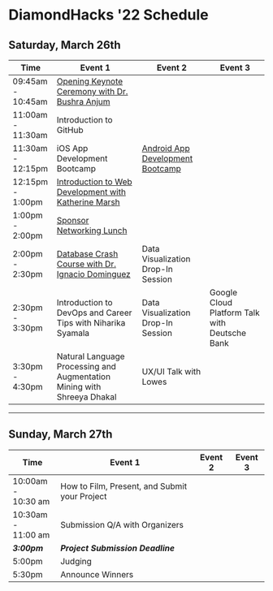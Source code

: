 # DiamondHacks '22 Schedule
## Saturday, March 26th
|      **Time**      | **Event 1** | **Event 2** |**Event 3**|
|----------|-------------|-------------|-----------|
|09:45am -</br> 10:45am|[Opening Keynote Ceremony with Dr. Bushra Anjum](https://github.com/annaowens/DiamondHacks21/blob/master/Session%20Information/Keynote%20Speaker%20Abstract.md)|||
|11:00am -</br> 11:30am|Introduction to GitHub|||
|11:30am -</br> 12:15pm|iOS App Development Bootcamp|[Android App Development Bootcamp](https://github.com/annaowens/DiamondHacks21/blob/master/Session%20Information/Android%20Workshop.md)||
|12:15pm -</br> 1:00pm|[Introduction to Web Development with Katherine Marsh](https://docs.google.com/document/d/1WCILOJ9sCyzLPLjC1b-nuoHCsHnVthoUyso2MXZgwE4/edit)|||
|1:00pm -</br> 2:00pm|[Sponsor Networking Lunch](https://github.com/annaowens/DiamondHacks21/blob/master/Session%20Information/Sponsor%20Lunch.md)|||
|2:00pm -</br> 2:30pm|[Database Crash Course with Dr. Ignacio Dominguez](https://github.com/annaowens/DiamondHacks21/blob/master/Session%20Information/Database%20Crash%20Course.md)|Data Visualization Drop-In Session||
|2:30pm -</br> 3:30pm|Introduction to DevOps and Career Tips with Niharika Syamala|Data Visualization Drop-In Session|Google Cloud Platform Talk with Deutsche Bank|
|3:30pm -</br> 4:30pm|Natural Language Processing and Augmentation Mining with Shreeya Dhakal|UX/UI Talk with Lowes||
---
## Sunday, March 27th
| **Time** | **Event 1** | **Event 2** |**Event 3**|
|----------|-------------|-------------|-----------|
|10:00am -</br> 10:30 am|How to Film, Present, and Submit your Project|||
|10:30am -</br> 11:00 am|Submission Q/A with Organizers|||
|***3:00pm***|***Project Submission Deadline***|
|5:00pm|Judging|||
|5:30pm|Announce Winners|||
